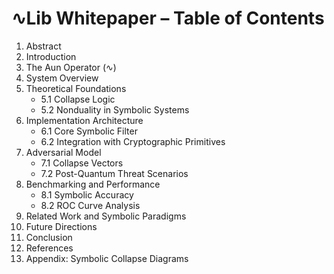 # ∿Lib Whitepaper – Table of Contents

1. Abstract  
2. Introduction  
3. The Aun Operator (∿)  
4. System Overview  
5. Theoretical Foundations  
   - 5.1 Collapse Logic  
   - 5.2 Nonduality in Symbolic Systems  
6. Implementation Architecture  
   - 6.1 Core Symbolic Filter  
   - 6.2 Integration with Cryptographic Primitives  
7. Adversarial Model  
   - 7.1 Collapse Vectors  
   - 7.2 Post-Quantum Threat Scenarios  
8. Benchmarking and Performance  
   - 8.1 Symbolic Accuracy  
   - 8.2 ROC Curve Analysis  
9. Related Work and Symbolic Paradigms  
10. Future Directions  
11. Conclusion  
12. References  
13. Appendix: Symbolic Collapse Diagrams
